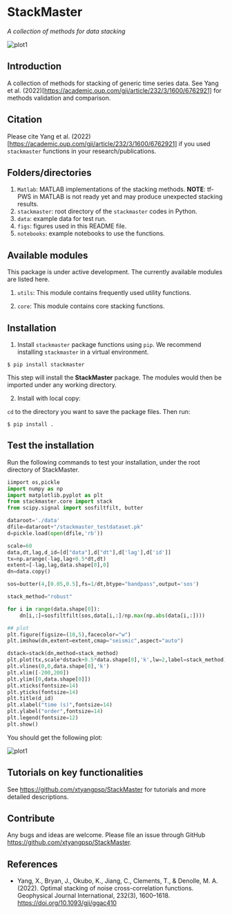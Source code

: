 # StackMaster
*A collection of methods for data stacking*

![plot1](/figs/stackmaster_logo.png)

## Introduction
A collection of methods for stacking of generic time series data. See Yang et al. (2022)[https://academic.oup.com/gji/article/232/3/1600/6762921] for methods validation and comparison.

## Citation
Please cite Yang et al. (2022)[https://academic.oup.com/gji/article/232/3/1600/6762921] if you used `stackmaster` functions in your research/publications.

## Folders/directories
1. `Matlab`: MATLAB implementations of the stacking methods. **NOTE**: tf-PWS in MATLAB is not ready yet and may produce unexpected stacking results.
2. `stackmaster`: root directory of the `stackmaster` codes in Python.
3. `data`: example data for test run.
4. `figs`: figures used in this README file.
5. `notebooks`: example notebooks to use the functions.  

## Available modules
This package is under active development. The currently available modules are listed here.

1. `utils`: This module contains frequently used utility functions.

2. `core`: This module contains core stacking functions.

## Installation
1. Install `stackmaster` package functions using `pip`. We recommend installing `stackmaster` in a virtual environment.

```
$ pip install stackmaster
```

This step will install the **StackMaster** package. The modules would then be imported under any working directory.

2. Install with local copy:

`cd` to the directory you want to save the package files. Then run:

```
$ pip install .
```

## Test the installation

Run the following commands to test your installation, under the root directory of StackMaster.

```python
iimport os,pickle
import numpy as np
import matplotlib.pyplot as plt
from stackmaster.core import stack
from scipy.signal import sosfiltfilt, butter

dataroot='./data'
dfile=dataroot+"/stackmaster_testdataset.pk"
d=pickle.load(open(dfile,'rb'))

scale=60
data,dt,lag,d_id=[d["data"],d["dt"],d['lag'],d['id']]
tx=np.arange(-lag,lag+0.5*dt,dt)
extent=[-lag,lag,data.shape[0],0]
dn=data.copy()

sos=butter(4,[0.05,0.5],fs=1/dt,btype="bandpass",output='sos')

stack_method="robust"

for i in range(data.shape[0]):
    dn[i,:]=sosfiltfilt(sos,data[i,:]/np.max(np.abs(data[i,:])))

## plot
plt.figure(figsize=(10,5),facecolor="w")
plt.imshow(dn,extent=extent,cmap="seismic",aspect="auto")

dstack=stack(dn,method=stack_method)
plt.plot(tx,scale*dstack+0.5*data.shape[0],'k',lw=2,label=stack_method)
plt.vlines(0,0,data.shape[0],'k')
plt.xlim([-200,200])
plt.ylim([0,data.shape[0]])
plt.xticks(fontsize=14)
plt.yticks(fontsize=14)
plt.title(d_id)
plt.xlabel("time (s)",fontsize=14)
plt.ylabel("order",fontsize=14)
plt.legend(fontsize=12)
plt.show()

```

You should get the following plot:

![plot1](/figs/stack_example.png)


## Tutorials on key functionalities
See https://github.com/xtyangpsp/StackMaster for tutorials and more detailed descriptions.


## Contribute
Any bugs and ideas are welcome. Please file an issue through GitHub https://github.com/xtyangpsp/StackMaster.


## References
* Yang, X., Bryan, J., Okubo, K., Jiang, C., Clements, T., & Denolle, M. A. (2022). Optimal stacking of noise cross-correlation functions. Geophysical Journal International, 232(3), 1600–1618. https://doi.org/10.1093/gji/ggac410
